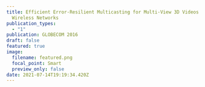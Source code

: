 ```yaml
---
title: Efficient Error-Resilient Multicasting for Multi-View 3D Videos in
  Wireless Networks
publication_types:
  - "1"
publication: GLOBECOM 2016
draft: false
featured: true
image:
  filename: featured.png
  focal_point: Smart
  preview_only: false
date: 2021-07-14T19:19:34.420Z
---
```

